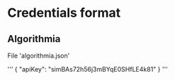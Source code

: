 # Credentials format

## Algorithmia

File 'algorithmia.json'

'''
{
    "apiKey": "simBAs72h56j3mBYqE0SHfLE4k81"
}
'''
